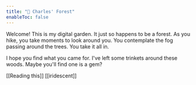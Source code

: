 ```yaml
---
title: "🌲 Charles' Forest"
enableToc: false
---
```


Welcome!
This is my digital garden.
It just so happens to be a forest.
As you hike, you take moments to look around you.
You contemplate the fog passing around the trees.
You take it all in.

I hope you find what you came for.
I've left some trinkets around these woods.
Maybe you'll find one is a gem?


[[Reading this]]
[[iridescent]]